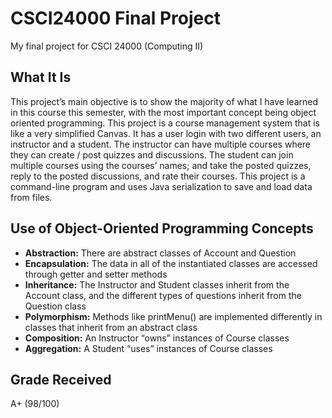 # CSCI24000 Final Project
My final project for CSCI 24000 (Computing II)

## What It Is
This project’s main objective is to show the majority of what I have learned in this course
this semester, with the most important concept being object oriented programming. This
project is a course management system that is like a very simplified Canvas. It has a
user login with two different users, an instructor and a student. The instructor can have
multiple courses where they can create / post quizzes and discussions. The student can join
multiple courses using the courses’ names; and take the posted quizzes, reply to the
posted discussions, and rate their courses. This project is a command-line program and
uses Java serialization to save and load data from files.

## Use of Object-Oriented Programming Concepts
* **Abstraction:** There are abstract classes of Account and Question
* **Encapsulation:** The data in all of the instantiated classes are accessed through getter and setter methods
* **Inheritance:** The Instructor and Student classes inherit from the Account class, and the different types of questions inherit from the Question class
* **Polymorphism:** Methods like printMenu() are implemented differently in classes that inherit from an abstract class
* **Composition:** An Instructor “owns” instances of Course classes
* **Aggregation:** A Student “uses” instances of Course classes

## Grade Received
A+ (98/100)
